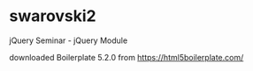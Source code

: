 # swarovski2
jQuery Seminar - jQuery Module

downloaded Boilerplate 5.2.0 from https://html5boilerplate.com/
